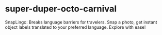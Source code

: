 # super-duper-octo-carnival
SnapLingo: Breaks language barriers for travelers. Snap a photo, get instant object labels translated to your preferred language. Explore with ease!
